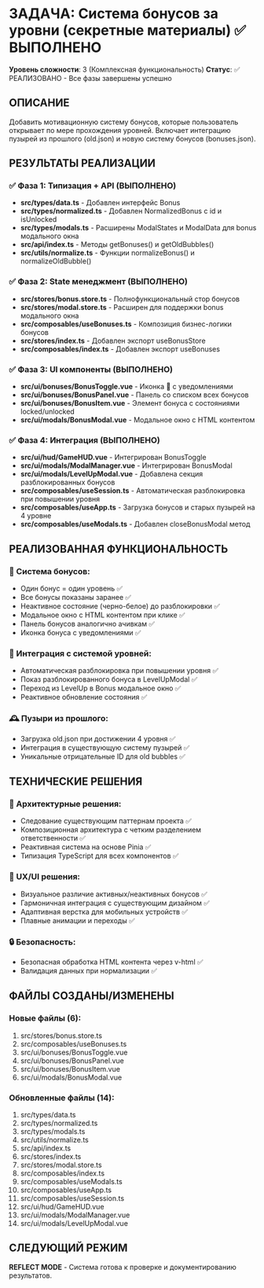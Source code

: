 # ЗАДАЧА: Система бонусов за уровни (секретные материалы) ✅ ВЫПОЛНЕНО

**Уровень сложности**: 3 (Комплексная функциональность)
**Статус**: ✅ РЕАЛИЗОВАНО - Все фазы завершены успешно

## ОПИСАНИЕ
Добавить мотивационную систему бонусов, которые пользователь открывает по мере прохождения уровней. Включает интеграцию пузырей из прошлого (old.json) и новую систему бонусов (bonuses.json).

## РЕЗУЛЬТАТЫ РЕАЛИЗАЦИИ

### ✅ Фаза 1: Типизация + API (ВЫПОЛНЕНО)
- **src/types/data.ts** - Добавлен интерфейс Bonus
- **src/types/normalized.ts** - Добавлен NormalizedBonus с id и isUnlocked
- **src/types/modals.ts** - Расширены ModalStates и ModalData для bonus модального окна
- **src/api/index.ts** - Методы getBonuses() и getOldBubbles()
- **src/utils/normalize.ts** - Функции normalizeBonus() и normalizeOldBubble()

### ✅ Фаза 2: State менеджмент (ВЫПОЛНЕНО)
- **src/stores/bonus.store.ts** - Полнофункциональный стор бонусов
- **src/stores/modal.store.ts** - Расширен для поддержки bonus модального окна
- **src/composables/useBonuses.ts** - Композиция бизнес-логики бонусов
- **src/stores/index.ts** - Добавлен экспорт useBonusStore
- **src/composables/index.ts** - Добавлен экспорт useBonuses

### ✅ Фаза 3: UI компоненты (ВЫПОЛНЕНО)
- **src/ui/bonuses/BonusToggle.vue** - Иконка 🎁 с уведомлениями
- **src/ui/bonuses/BonusPanel.vue** - Панель со списком всех бонусов
- **src/ui/bonuses/BonusItem.vue** - Элемент бонуса с состояниями locked/unlocked
- **src/ui/modals/BonusModal.vue** - Модальное окно с HTML контентом

### ✅ Фаза 4: Интеграция (ВЫПОЛНЕНО)
- **src/ui/hud/GameHUD.vue** - Интегрирован BonusToggle
- **src/ui/modals/ModalManager.vue** - Интегрирован BonusModal
- **src/ui/modals/LevelUpModal.vue** - Добавлена секция разблокированных бонусов
- **src/composables/useSession.ts** - Автоматическая разблокировка при повышении уровня
- **src/composables/useApp.ts** - Загрузка бонусов и старых пузырей на 4 уровне
- **src/composables/useModals.ts** - Добавлен closeBonusModal метод

## РЕАЛИЗОВАННАЯ ФУНКЦИОНАЛЬНОСТЬ

### 🎁 Система бонусов:
- Один бонус = один уровень ✅
- Все бонусы показаны заранее ✅
- Неактивное состояние (черно-белое) до разблокировки ✅
- Модальное окно с HTML контентом при клике ✅
- Панель бонусов аналогично ачивкам ✅
- Иконка бонуса с уведомлениями ✅

### 🔗 Интеграция с системой уровней:
- Автоматическая разблокировка при повышении уровня ✅
- Показ разблокированного бонуса в LevelUpModal ✅
- Переход из LevelUp в Bonus модальное окно ✅
- Реактивное обновление состояния ✅

### 🕰️ Пузыри из прошлого:
- Загрузка old.json при достижении 4 уровня ✅
- Интеграция в существующую систему пузырей ✅
- Уникальные отрицательные ID для old bubbles ✅

## ТЕХНИЧЕСКИЕ РЕШЕНИЯ

### 🔧 Архитектурные решения:
- Следование существующим паттернам проекта ✅
- Композиционная архитектура с четким разделением ответственности ✅  
- Реактивная система на основе Pinia ✅
- Типизация TypeScript для всех компонентов ✅

### 🎨 UX/UI решения:
- Визуальное различие активных/неактивных бонусов ✅
- Гармоничная интеграция с существующим дизайном ✅
- Адаптивная верстка для мобильных устройств ✅
- Плавные анимации и переходы ✅

### 🔒 Безопасность:
- Безопасная обработка HTML контента через v-html ✅
- Валидация данных при нормализации ✅

## ФАЙЛЫ СОЗДАНЫ/ИЗМЕНЕНЫ

### Новые файлы (6):
1. src/stores/bonus.store.ts
2. src/composables/useBonuses.ts  
3. src/ui/bonuses/BonusToggle.vue
4. src/ui/bonuses/BonusPanel.vue
5. src/ui/bonuses/BonusItem.vue
6. src/ui/modals/BonusModal.vue

### Обновленные файлы (14):
1. src/types/data.ts
2. src/types/normalized.ts
3. src/types/modals.ts
4. src/utils/normalize.ts
5. src/api/index.ts
6. src/stores/index.ts
7. src/stores/modal.store.ts
8. src/composables/index.ts
9. src/composables/useModals.ts
10. src/composables/useApp.ts
11. src/composables/useSession.ts
12. src/ui/hud/GameHUD.vue
13. src/ui/modals/ModalManager.vue
14. src/ui/modals/LevelUpModal.vue

## СЛЕДУЮЩИЙ РЕЖИМ
**REFLECT MODE** - Система готова к проверке и документированию результатов. 